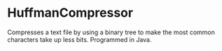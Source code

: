 # HuffmanCompressor
Compresses a text file by using a binary tree to make the most common characters take up less bits. Programmed in Java.
